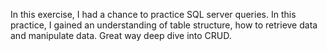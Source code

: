 In this exercise, I had a chance to practice SQL server queries. In this practice, I gained an understanding of table structure, how to retrieve data and manipulate data. Great way deep dive into CRUD. 